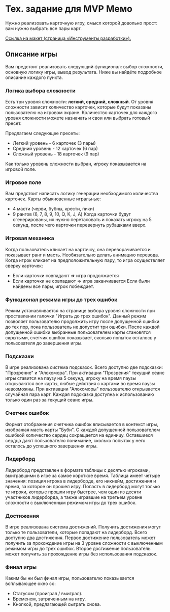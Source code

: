 # Тех. задание для MVP Мемо

Нужно реализовать карточную игру, смысл которой довольно прост: вам нужно выбрать все пары карт.

[Ссылка на макет (страница «Инструменты разработки»).](https://www.figma.com/file/Xk8ocvZA9NlMmA0szZeI5h/%D0%B1%D0%B0%D0%B7%D0%BE%D0%B2%D1%8B%D0%B9-JS?node-id=4325%3A2)

## Описание игры

Вам предстоит реализовать следующий функционал: выбор сложности, основную логику игры, вывод результата. Ниже вы найдёте подробное описание каждого пункта.

### Логика выбора сложности

Есть три уровня сложности: **легкий, средний, сложный**. От уровня сложности зависит количество карточек, которые будут показаны пользователю на игровом экране.
Количество карточек для каждого уровня сложности можете назначать и свои или выбрать готовый пресет.

Предлагаем следующее пресеты:
  - Легкий уровень - 6 карточек (3 пары)
  - Средний уровень - 12 карточек (6 пар)
  - Сложный уровень - 18 карточек (9 пар)

Как только уровень сложности выбран, игроку показывается на игровой поле.

### Игровое поле

Вам предстоит написать логику генерации необходимого количества карточек.
Карты обыкновенные игральные:

- 4 масти (черви, бубны, крести, пики)
- 9 рангов (6, 7, 8, 9, 10, Q, K, J, A)
  Когда карточки будут сгенерированы, их нужно перетасовать и показать игроку на 5 секунд, после чего карточки перевернуть рубашками вверх.

### Игровая механика

Когда пользователь кликает на карточку, она переворачивается и показывает ранг и масть. Необязательно делать анимацию перевода.
Когда игрок кликает на предположительную пару, то игра осуществляет сверку карточек:

- Если карточки совпадают ⇒ игра продолжается
- Если карточки не совпадают ⇒ игра заканчивается
  Если были найдены все пары, игрок побеждает.

### Функционал режима игры до трех ошибок

Режим устанавливается на странице выбора уровня сложности при проставлении галочки "Играть до трех ошибок". Данный режим позволяет пользователю продолжить игру после допущенной ошибки до тех пор, пока пользователь не допустит три ошибки. После каждой допущенной ошибки выбранные пользователем карты становятся скрытыми, счетчик ошибок показывает, сколько попыток осталось у пользователя до завершения игры.

### Подсказки

В игре реализована система подсказок. Всего доступно две подсказки: "Прозрение" и "Алохомора". При активации "Прозрения" текущий сеанс игры ставится на паузу на 5 секунд, игроку на время паузы открываются все карты, любые действия с картами во время паузы невозможны. При активации "Алохоморы" пользователю открывается случайная пара карт. Каждая подсказка доступна к использованию только один раз за текущий сеанс игры.

### Счетчик ошибок

Формат отображения счетчика ошибок вписывается в контекст игры, изображая масть карты "Буби". С каждой допущенной пользователем ошибкой количество сердец сокращается на единицу. Оставшиеся сердца дают пользователю понимание, сколько попыток у него осталось до успешного завершения игры.

### Лидерборд

Лидерборд представлен в формате таблицы с десятью игроками, выигравшими в игре за самое короткое время. Таблица имеет четыре значения: позиция игрока в лидерборде, его никнейм, достижения и время, за которое он прошел игру. Попасть в лидерборд могут только те игроки, которые прошли игру быстрее, чем один из десяти участников лидерборда, а также игравшие на третьем уровне сложности с выключенным режимом игры до трех ошибок.

### Достижения

В игре реализована система достижений. Получить достижения могут только те пользователи, которые попадают на лидерборд. Всего доступно два достижения. Первое достижение пользователь может получить за прохождение игры на 3 уровне сложности с выключенным режимом игры до трех ошибок. Второе достижение пользователь может получить за прохождение игры без использования подсказок.

### Финал игры

Каким бы ни был финал игры, пользователю показывается всплывающее окно со:

- Статусом (проиграл / выиграл).
- Временем, затраченным на игру.
- Кнопкой, предлагающей сыграть снова.
